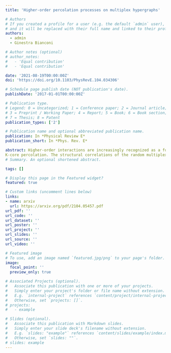 ```yaml
---
title: 'Higher-order percolation processes on multiplex hypergraphs'

# Authors
# If you created a profile for a user (e.g. the default `admin` user), write the username (folder name) here
# and it will be replaced with their full name and linked to their profile.
authors:
  - admin
  - Ginestra Bianconi

# Author notes (optional)
# author_notes:
#   - 'Equal contribution'
#   - 'Equal contribution'

date: '2021-08-19T00:00:00Z'
doi: 'https://doi.org/10.1103/PhysRevE.104.034306'

# Schedule page publish date (NOT publication's date).
publishDate: '2017-01-01T00:00:00Z'

# Publication type.
# Legend: 0 = Uncategorized; 1 = Conference paper; 2 = Journal article;
# 3 = Preprint / Working Paper; 4 = Report; 5 = Book; 6 = Book section;
# 7 = Thesis; 8 = Patent
publication_types: ['2']

# Publication name and optional abbreviated publication name.
publication: In *Physical Review E*
publication_short: In *Phys. Rev. E*

abstract: Higher-order interactions are increasingly recognized as a fundamental aspect of complex systems ranging from the brain to social contact networks. Hypergraphs as well as simplicial complexes capture the higher-order interactions of complex systems and allow us to investigate the relation between their higher-order structure and their function. Here we establish a general framework for assessing hypergraph robustness and we characterize the critical properties of simple and higher-order percolation processes. This general framework builds on the formulation of the random multiplex hypergraph ensemble where each layer is characterized by hyperedges of given cardinality. We observe that in presence of the structural cutoff the ensemble of multiplex hypergraphs can be mapped to an ensemble of multiplex bipartite networks. We reveal the relation between higher-order percolation processes in random multiplex hypergraphs, interdependent percolation of multiplex networks, and 
K-core percolation. The structural correlations of the random multiplex hypergraphs are shown to have a significant effect on their percolation properties. The wide range of critical behaviors observed for higher-order percolation processes on multiplex hypergraphs elucidates the mechanisms responsible for the emergence of discontinuous transition and uncovers interesting critical properties which can be applied to the study of epidemic spreading and contagion processes on higher-order networks.
# Summary. An optional shortened abstract.

tags: []

# Display this page in the Featured widget?
featured: true

# Custom links (uncomment lines below)
links:
- name: arxiv
  url: https://arxiv.org/pdf/2104.05457.pdf
url_pdf: ''
url_code: ''
url_dataset: ''
url_poster: ''
url_project: ''
url_slides: ''
url_source: ''
url_video: ''

# Featured image
# To use, add an image named `featured.jpg/png` to your page's folder.
image:
  focal_point: ''
  preview_only: true

# Associated Projects (optional).
#   Associate this publication with one or more of your projects.
#   Simply enter your project's folder or file name without extension.
#   E.g. `internal-project` references `content/project/internal-project/index.md`.
#   Otherwise, set `projects: []`.
# projects:
#   - example

# Slides (optional).
#   Associate this publication with Markdown slides.
#   Simply enter your slide deck's filename without extension.
#   E.g. `slides: "example"` references `content/slides/example/index.md`.
#   Otherwise, set `slides: ""`.
# slides: example
---
```

<!-- 
{{% callout note %}}
Click the _Cite_ button above to demo the feature to enable visitors to import publication metadata into their reference management software.
{{% /callout %}}

{{% callout note %}}
Create your slides in Markdown - click the _Slides_ button to check out the example.
{{% /callout %}}

Supplementary notes can be added here, including [code, math, and images](https://wowchemy.com/docs/writing-markdown-latex/). -->
